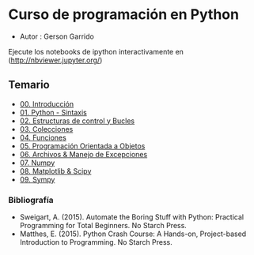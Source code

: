 # Curso de programación en Python

- Autor : Gerson Garrido

Ejecute los notebooks de ipython interactivamente en (http://nbviewer.jupyter.org/)

## Temario
* [00. Introducción](http://nbviewer.jupyter.org/github/Gerson231294/CursoPython/blob/master/Notebooks/0.%20Instalaci%C3%B3n%20e%20Introducci%C3%B3n.ipynb)
* [01. Python - Sintaxis](http://nbviewer.jupyter.org/github/Gerson231294/CursoPython/blob/master/Notebooks/1.%20Python%20-%20Sintaxis.ipynb)
* [02. Estructuras de control y Bucles](http://nbviewer.jupyter.org/github/Gerson231294/CursoPython/blob/master/Notebooks/2.%20Contro%20de%20Flujo%20y%20Bucles.ipynb)
* [03. Colecciones](http://nbviewer.jupyter.org/github/Gerson231294/CursoPython/blob/master/Notebooks/3.%20Colecciones.ipynb)
* [04. Funciones](http://nbviewer.jupyter.org/github/Gerson231294/CursoPython/blob/master/Notebooks/4.%20Funciones.ipynb)
* [05. Programación Orientada a Objetos](http://nbviewer.jupyter.org/github/Gerson231294/CursoPython/blob/master/Notebooks/5.%20Programacion%20orientada%20a%20objetos.ipynb)
* [06. Archivos & Manejo de Excepciones](http://nbviewer.jupyter.org/github/Gerson231294/CursoPython/blob/master/Notebooks/6.%20Archivos%2C%20Manejo%20de%20Errores%20%26%20Excepciones.ipynb)
* [07. Numpy](http://nbviewer.jupyter.org/github/Gerson231294/CursoPython/blob/master/Notebooks/7.%20Numpy%20-%20Introducci%C3%B3n.ipynb)
* [08. Matplotlib & Scipy](http://nbviewer.jupyter.org/github/Gerson231294/CursoPython/blob/master/Notebooks/8.%20Matplotlib%20%26%20Scipy.ipynb)
* [09. Sympy](http://nbviewer.jupyter.org/github/Gerson231294/CursoPython/blob/master/Notebooks/9.%20Sympy.ipynb)



### Bibliografía

- Sweigart, A. (2015). Automate the Boring Stuff with Python: Practical Programming for Total Beginners. No Starch Press.
- Matthes, E. (2015). Python Crash Course: A Hands-on, Project-based Introduction to Programming. No Starch Press.
